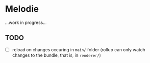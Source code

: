 # Melodie

...work in progress...

## TODO

- [ ] reload on changes occuring in `main/` folder (rollup can only watch changes to the bundle, that is, in `renderer/`)
